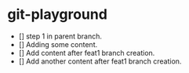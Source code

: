 # git-playground
- []  step 1 in parent branch.
- []  Adding some content.
- []  Add content after feat1 branch creation.
- []  Add another content after feat1 branch creation.
